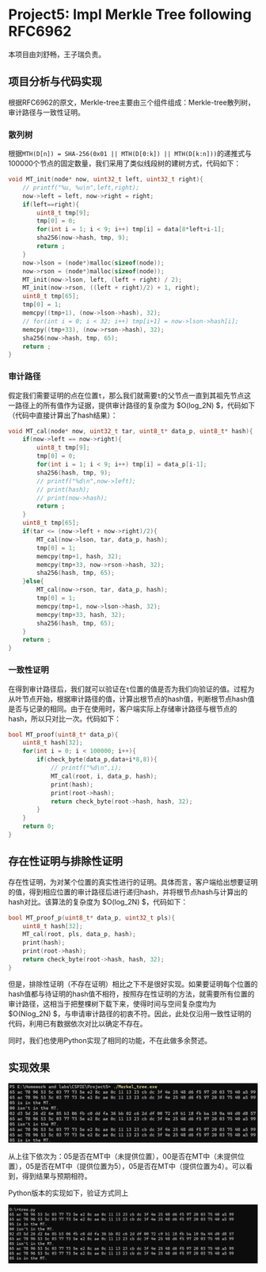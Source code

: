 # Project5: Impl Merkle Tree following RFC6962

本项目由刘舒畅，王子瑞负责。

## 项目分析与代码实现

根据RFC6962的原文，Merkle-tree主要由三个组件组成：Merkle-tree散列树，审计路径与一致性证明。

### 散列树

根据`MTH(D[n]) = SHA-256(0x01 || MTH(D[0:k]) || MTH(D[k:n]))`的递推式与100000个节点的固定数量，我们采用了类似线段树的建树方式，代码如下：

```C++
void MT_init(node* now, uint32_t left, uint32_t right){
    // printf("%u, %u\n",left,right);
    now->left = left, now->right = right;
    if(left==right){
        uint8_t tmp[9];
        tmp[0] = 0;
        for(int i = 1; i < 9; i++) tmp[i] = data[8*left+i-1];
        sha256(now->hash, tmp, 9);
        return ;
    }
    now->lson = (node*)malloc(sizeof(node));
    now->rson = (node*)malloc(sizeof(node));
    MT_init(now->lson, left, (left + right) / 2);
    MT_init(now->rson, ((left + right)/2) + 1, right);
    uint8_t tmp[65];
    tmp[0] = 1;
    memcpy((tmp+1), (now->lson->hash), 32);
    // for(int i = 0; i < 32; i++) tmp[i+1] = now->lson->hash[i];
    memcpy((tmp+33), (now->rson->hash), 32);
    sha256(now->hash, tmp, 65);
    return ;
}
```

### 审计路径

假定我们需要证明的点在位置`t`，那么我们就需要`t`的父节点一直到其祖先节点这一路径上的所有值作为证据，提供审计路径的复杂度为 $O(log_2N) $，代码如下（代码中直接计算出了hash结果）：

```C++
void MT_cal(node* now, uint32_t tar, uint8_t* data_p, uint8_t* hash){
    if(now->left == now->right){
        uint8_t tmp[9];
        tmp[0] = 0;
        for(int i = 1; i < 9; i++) tmp[i] = data_p[i-1];
        sha256(hash, tmp, 9);
        // printf("%d\n",now->left);
        // print(hash);
        // print(now->hash);
        return ;
    }
    uint8_t tmp[65];
    if(tar <= (now->left + now->right)/2){
        MT_cal(now->lson, tar, data_p, hash);
        tmp[0] = 1;
        memcpy(tmp+1, hash, 32);
        memcpy(tmp+33, now->rson->hash, 32);
        sha256(hash, tmp, 65);
    }else{ 
        MT_cal(now->rson, tar, data_p, hash);
        tmp[0] = 1;
        memcpy(tmp+1, now->lson->hash, 32);
        memcpy(tmp+33, hash, 32);
        sha256(hash, tmp, 65);
    }
    return ;
}
```

### 一致性证明

在得到审计路径后，我们就可以验证在`t`位置的值是否为我们向验证的值。过程为从叶节点开始，根据审计路径的值，计算出根节点的hash值，判断根节点hash值是否与记录的相同。由于在使用时，客户端实际上存储审计路径与根节点的hash，所以只对比一次。代码如下：

```C++
bool MT_proof(uint8_t* data_p){
    uint8_t hash[32];
    for(int i = 0; i < 100000; i++){
        if(check_byte(data_p,data+i*8,8)){
            // printf("%d\n",i);
            MT_cal(root, i, data_p, hash);
            print(hash);
            print(root->hash);
            return check_byte(root->hash, hash, 32);
        }
    }
    return 0;
}
```

## 存在性证明与排除性证明

存在性证明，为对某个位置的真实性进行的证明。具体而言，客户端给出想要证明的值，得到相应位置的审计路径后进行递归hash，并将根节点hash与计算出的hash对比。该算法的复杂度为 $O(log_2N) $，代码如下：

```C++
bool MT_proof_p(uint8_t* data_p, uint32_t pls){
    uint8_t hash[32];
    MT_cal(root, pls, data_p, hash);
    print(hash);
    print(root->hash);
    return check_byte(root->hash, hash, 32);
}
```

但是，排除性证明（不存在证明）相比之下不是很好实现。如果要证明每个位置的hash值都与待证明的hash值不相符，按照存在性证明的方法，就需要所有位置的审计路径，这相当于把整棵树下载下来，使得时间与空间复杂度均为 $O(Nlog_2N) $，与申请审计路径的初衷不符。因此，此处仅沿用一致性证明的代码，利用已有数据依次对比以确定不存在。

同时，我们也使用Python实现了相同的功能，不在此做多余赘述。

## 实现效果

![output](assets/output.png)

从上往下依次为：05是否在MT中（未提供位置），00是否在MT中（未提供位置），05是否在MT中（提供位置为5），05是否在MT中（提供位置为4）。可以看到，得到结果与预期相符。

Python版本的实现如下，验证方式同上

![output](assets/2.png)

